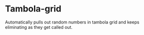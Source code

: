 # Tambola-grid
Automatically pulls out random numbers in tambola grid and keeps eliminating as they get called out.
